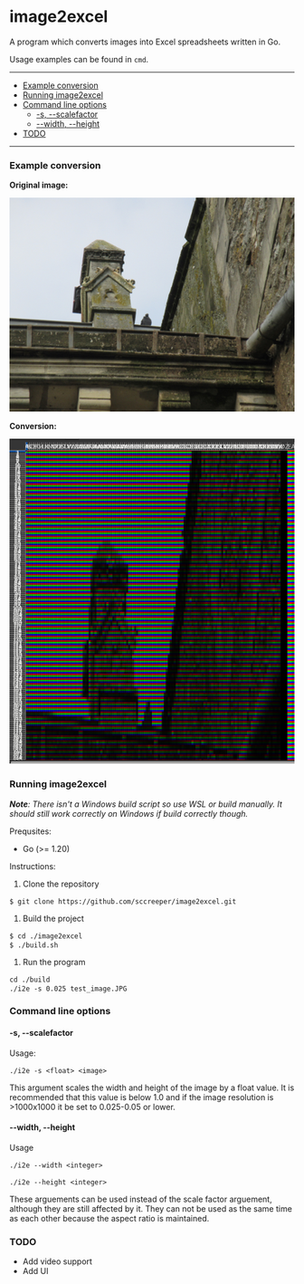 # image2excel <!-- omit in toc -->
A program which converts images into Excel spreadsheets written in Go.

Usage examples can be found in `cmd`.

---

- [Example conversion](#example-conversion)
- [Running image2excel](#running-image2excel)
- [Command line options](#command-line-options)
  - [-s,  --scalefactor](#-s----scalefactor)
  - [--width, --height](#--width---height)
- [TODO](#todo)

---

### Example conversion

**Original image:**

![](./assets/test_image.JPG)

**Conversion:**

![](./.github/converted.png)

### Running image2excel

***Note**: There isn't a Windows build script so use WSL or build manually. It should still work correctly on Windows if build correctly though.*

Prequsites:
- Go (>= 1.20)

Instructions:

1. Clone the repository
```
$ git clone https://github.com/sccreeper/image2excel.git
```
1. Build the project
```
$ cd ./image2excel
$ ./build.sh
```
1. Run the program
```
cd ./build
./i2e -s 0.025 test_image.JPG
```

### Command line options

#### -s,  --scalefactor

Usage:
```
./i2e -s <float> <image>
```

This argument scales the width and height of the image by a float value. It is recommended that this value is below 1.0 and if the image resolution is >1000x1000 it be set to 0.025-0.05 or lower.

#### --width, --height

Usage
```
./i2e --width <integer>
```

```
./i2e --height <integer>
```

These arguements can be used instead of the scale factor arguement, although they are still affected by it. They can not be used as the same time as each other because the aspect ratio is maintained.

### TODO
 - Add video support
 - Add UI

